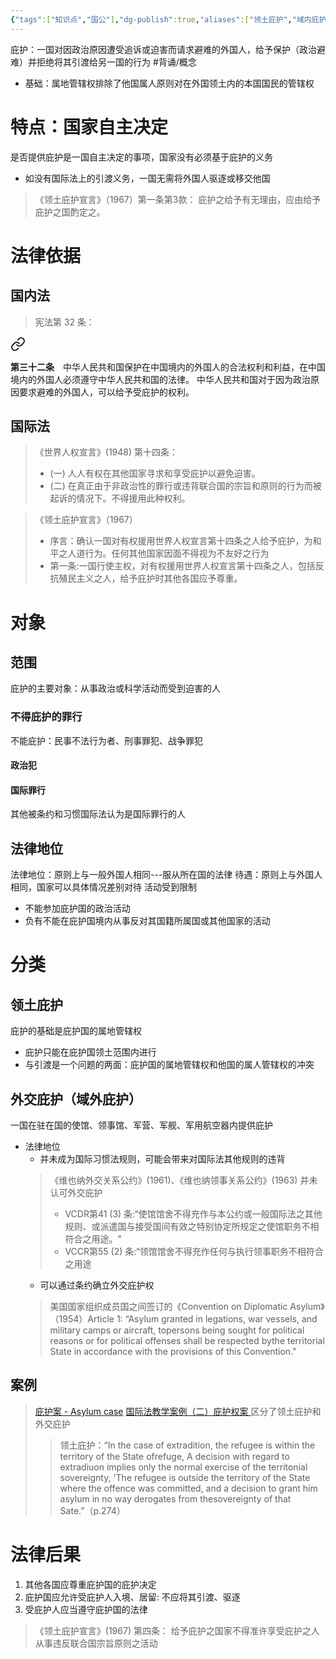 ```yaml
---
{"tags":["知识点","国公"],"dg-publish":true,"aliases":["领土庇护","域内庇护","政治避难"],"permalink":"/学习笔记studyup/国际公法/庇护/","dgPassFrontmatter":true,"created":"2024-11-06T10:27:59.383+08:00","updated":"2024-11-07T17:42:36.514+08:00"}
---
```


庇护：一国对因政治原因遭受追诉或迫害而请求避难的外国人，给予保护（政治避难）并拒绝将其引渡给另一国的行为 #背诵/概念 
- 基础：属地管辖权排除了他国属人原则对在外国领土内的本国国民的管辖权
# 特点：国家自主决定
是否提供庇护是一国自主决定的事项，国家没有必须基于庇护的义务
- 如没有国际法上的引渡义务，一国无需将外国人驱逐或移交他国
>《领土庇护宣言》（1967）第一条第3款：
>庇护之给予有无理由，应由给予庇护之国酌定之。
# 法律依据
## 国内法
>宪法第 32 条：
<div class="transclusion internal-embed is-loaded"><a class="markdown-embed-link" href="////#t32" aria-label="Open link"><svg xmlns="http://www.w3.org/2000/svg" width="24" height="24" viewBox="0 0 24 24" fill="none" stroke="currentColor" stroke-width="2" stroke-linecap="round" stroke-linejoin="round" class="svg-icon lucide-link"><path d="M10 13a5 5 0 0 0 7.54.54l3-3a5 5 0 0 0-7.07-7.07l-1.72 1.71"></path><path d="M14 11a5 5 0 0 0-7.54-.54l-3 3a5 5 0 0 0 7.07 7.07l1.71-1.71"></path></svg></a><div class="markdown-embed">



**第三十二条**　中华人民共和国保护在中国境内的外国人的合法权利和利益，在中国境内的外国人必须遵守中华人民共和国的法律。
中华人民共和国对于因为政治原因要求避难的外国人，可以给予受庇护的权利。 

</div></div>

## 国际法
>《世界人权宣言》(1948) 第十四条：
>- (一) 人人有权在其他国家寻求和享受庇护以避免迫害。
>- (二) 在真正由于非政治性的罪行或违背联合国的宗旨和原则的行为而被起诉的情况下。不得援用此种权利。

>《领土庇护宣言》（1967） 
>- 序言：确认一国对有权援用世界人权宣言第十四条之人给予庇护，为和平之人道行为。任何其他国家因面不得视为不友好之行为
>- 第一条:一国行使主权，对有权援用世界人权宣言第十四条之人，包括反抗殖民主义之人，给予庇护时其他各国应予尊重。
# 对象
## 范围
庇护的主要对象：从事政治或科学活动而受到迫害的人
### 不得庇护的罪行
不能庇护：民事不法行为者、刑事罪犯、战争罪犯
#### 政治犯
#### 国际罪行
其他被条约和习惯国际法认为是国际罪行的人
## 法律地位
法律地位：原则上与一般外国人相同---服从所在国的法律
待遇：原则上与外国人相同，国家可以具体情况差别对待
活动受到限制
- 不能参加庇护国的政治活动
- 负有不能在庇护国境内从事反对其国籍所属国或其他国家的活动
# 分类
## 领土庇护
庇护的基础是庇护国的属地管辖权
- 庇护只能在庇护国领土范围内进行
- 与引渡是一个问题的两面：庇护国的属地管辖权和他国的属人管辖权的冲突
## 外交庇护（域外庇护）
一国在驻在国的使馆、领事馆、军营、军舰、军用航空器内提供庇护
- 法律地位
	- 并未成为国际习惯法规则，可能会带来对国际法其他规则的违背
	>《维也纳外交关系公约》(1961)、《维也纳领事关系公约》(1963) 并未认可外交庇护
	>- VCDR第41 (3) 条:“使馆馆舍不得充作与本公约或一般国际法之其他规则、或派遣国与接受国间有效之特别协定所规定之使馆职务不相符合之用途。"
	>- VCCR第55 (2) 条:“领馆馆舍不得充作任何与执行领事职务不相符合之用途
	- 可以通过条约确立外交庇护权
	>美国国家组织成员国之间签订的《Convention on Diplomatic Asylum》（1954）Article 1: “Asylum granted in legations, war vessels, and military camps or aircraft, topersons being sought for political reasons or for political offenses shall be respected bythe territorial State in accordance with the provisions of this Convention."
## 案例
> [庇护案 -  Asylum case](https://en.wikipedia.org/wiki/Asylum_case) 
> [国际法教学案例（二）庇护权案 ](https://www.kaoshige.com/post/105.html)
> 区分了领土庇护和外交庇护
>>领土庇护：“In the case of extradition, the refugee is within the territory of the State ofrefuge, A decision with regard to extradiuon implies only the normal exercise of the territonial sovereignty, 'The refugee is outside the territory of the State where the offence was committed, and a decision to grant him asylum in no way derogates from thesovereignty of that Sate.”（p.274）

# 法律后果
1. 其他各国应尊重庇护国的庇护决定
2. 庇护国应允许受庇护人入境、居留: 不应将其引渡、驱逐
3. 受庇护人应当遵守庇护国的法律
>《领土庇护宣言》(1967) 第四条：
>给予庇护之国家不得准许享受庇护之人从事违反联合国宗旨原则之活动